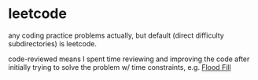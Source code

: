 # leetcode
any coding practice problems actually, but default (direct difficulty subdirectories) is leetcode.

code-reviewed means I spent time reviewing and improving the code after initially trying to solve the problem w/ time constraints, e.g. [Flood Fill](https://github.com/momothain/leetcode/blob/bf5a4ac2258e09c504a582ee8a644b86d66682d8/code-reviewed/EASY_733_flood_fill.py)

